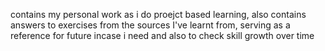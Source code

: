 contains my personal work as i do proejct based learning, also contains answers to exercises from the sources I've learnt from, serving as a reference for future incase i need 
and also to check skill growth over time
